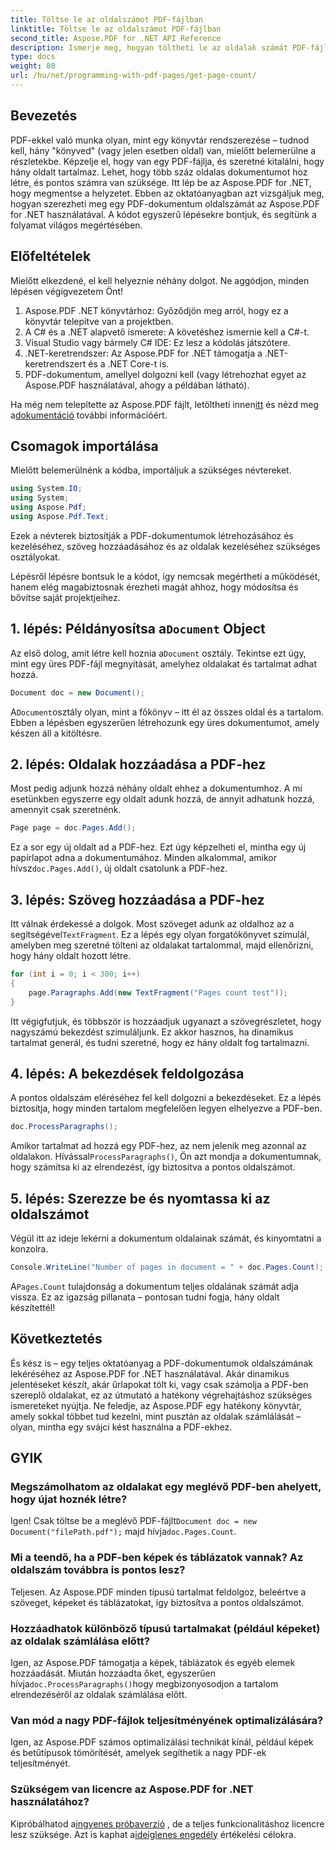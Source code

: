 ```yaml
---
title: Töltse le az oldalszámot PDF-fájlban
linktitle: Töltse le az oldalszámot PDF-fájlban
second_title: Aspose.PDF for .NET API Reference
description: Ismerje meg, hogyan töltheti le az oldalak számát PDF-fájlban az Aspose.PDF for .NET használatával. Kövesse lépésről lépésre útmutatónkat az egyszerű és hatékony megoldás érdekében.
type: docs
weight: 80
url: /hu/net/programming-with-pdf-pages/get-page-count/
---
```

## Bevezetés

PDF-ekkel való munka olyan, mint egy könyvtár rendszerezése – tudnod kell, hány "könyved" (vagy jelen esetben oldal) van, mielőtt belemerülne a részletekbe. Képzelje el, hogy van egy PDF-fájlja, és szeretné kitalálni, hogy hány oldalt tartalmaz. Lehet, hogy több száz oldalas dokumentumot hoz létre, és pontos számra van szüksége. Itt lép be az Aspose.PDF for .NET, hogy megmentse a helyzetet. Ebben az oktatóanyagban azt vizsgáljuk meg, hogyan szerezheti meg egy PDF-dokumentum oldalszámát az Aspose.PDF for .NET használatával. A kódot egyszerű lépésekre bontjuk, és segítünk a folyamat világos megértésében.

## Előfeltételek

Mielőtt elkezdené, el kell helyeznie néhány dolgot. Ne aggódjon, minden lépésen végigvezetem Önt!

1. Aspose.PDF .NET könyvtárhoz: Győződjön meg arról, hogy ez a könyvtár telepítve van a projektben.
2. A C# és a .NET alapvető ismerete: A követéshez ismernie kell a C#-t.
3. Visual Studio vagy bármely C# IDE: Ez lesz a kódolás játszótere.
4. .NET-keretrendszer: Az Aspose.PDF for .NET támogatja a .NET-keretrendszert és a .NET Core-t is.
5. PDF-dokumentum, amellyel dolgozni kell (vagy létrehozhat egyet az Aspose.PDF használatával, ahogy a példában látható).

 Ha még nem telepítette az Aspose.PDF fájlt, letöltheti innen[itt](https://releases.aspose.com/pdf/net/) és nézd meg a[dokumentáció](https://reference.aspose.com/pdf/net/) további információért.

## Csomagok importálása

Mielőtt belemerülnénk a kódba, importáljuk a szükséges névtereket.

```csharp
using System.IO;
using System;
using Aspose.Pdf;
using Aspose.Pdf.Text;
```

Ezek a névterek biztosítják a PDF-dokumentumok létrehozásához és kezeléséhez, szöveg hozzáadásához és az oldalak kezeléséhez szükséges osztályokat.

Lépésről lépésre bontsuk le a kódot, így nemcsak megértheti a működését, hanem elég magabiztosnak érezheti magát ahhoz, hogy módosítsa és bővítse saját projektjeihez.

##  1. lépés: Példányosítsa a`Document` Object

 Az első dolog, amit létre kell hoznia a`Document` osztály. Tekintse ezt úgy, mint egy üres PDF-fájl megnyitását, amelyhez oldalakat és tartalmat adhat hozzá.

```csharp
Document doc = new Document();
```

 A`Document`osztály olyan, mint a főkönyv – itt él az összes oldal és a tartalom. Ebben a lépésben egyszerűen létrehozunk egy üres dokumentumot, amely készen áll a kitöltésre.

## 2. lépés: Oldalak hozzáadása a PDF-hez

Most pedig adjunk hozzá néhány oldalt ehhez a dokumentumhoz. A mi esetünkben egyszerre egy oldalt adunk hozzá, de annyit adhatunk hozzá, amennyit csak szeretnénk.

```csharp
Page page = doc.Pages.Add();
```

 Ez a sor egy új oldalt ad a PDF-hez. Ezt úgy képzelheti el, mintha egy új papírlapot adna a dokumentumához. Minden alkalommal, amikor hívsz`doc.Pages.Add()`, új oldalt csatolunk a PDF-hez.

## 3. lépés: Szöveg hozzáadása a PDF-hez

 Itt válnak érdekessé a dolgok. Most szöveget adunk az oldalhoz az a segítségével`TextFragment`. Ez a lépés egy olyan forgatókönyvet szimulál, amelyben meg szeretné tölteni az oldalakat tartalommal, majd ellenőrizni, hogy hány oldalt hozott létre.

```csharp
for (int i = 0; i < 300; i++)
{
    page.Paragraphs.Add(new TextFragment("Pages count test"));
}
```

Itt végigfutjuk, és többször is hozzáadjuk ugyanazt a szövegrészletet, hogy nagyszámú bekezdést szimuláljunk. Ez akkor hasznos, ha dinamikus tartalmat generál, és tudni szeretné, hogy ez hány oldalt fog tartalmazni.

## 4. lépés: A bekezdések feldolgozása

A pontos oldalszám eléréséhez fel kell dolgozni a bekezdéseket. Ez a lépés biztosítja, hogy minden tartalom megfelelően legyen elhelyezve a PDF-ben.

```csharp
doc.ProcessParagraphs();
```

 Amikor tartalmat ad hozzá egy PDF-hez, az nem jelenik meg azonnal az oldalakon. Hívással`ProcessParagraphs()`, Ön azt mondja a dokumentumnak, hogy számítsa ki az elrendezést, így biztosítva a pontos oldalszámot.

## 5. lépés: Szerezze be és nyomtassa ki az oldalszámot

Végül itt az ideje lekérni a dokumentum oldalainak számát, és kinyomtatni a konzolra.

```csharp
Console.WriteLine("Number of pages in document = " + doc.Pages.Count);
```

 A`Pages.Count` tulajdonság a dokumentum teljes oldalának számát adja vissza. Ez az igazság pillanata – pontosan tudni fogja, hány oldalt készítettél!

## Következtetés

És kész is – egy teljes oktatóanyag a PDF-dokumentumok oldalszámának lekéréséhez az Aspose.PDF for .NET használatával. Akár dinamikus jelentéseket készít, akár űrlapokat tölt ki, vagy csak számolja a PDF-ben szereplő oldalakat, ez az útmutató a hatékony végrehajtáshoz szükséges ismereteket nyújtja. Ne feledje, az Aspose.PDF egy hatékony könyvtár, amely sokkal többet tud kezelni, mint pusztán az oldalak számlálását – olyan, mintha egy svájci kést használna a PDF-ekhez.

## GYIK

### Megszámolhatom az oldalakat egy meglévő PDF-ben ahelyett, hogy újat hoznék létre?  
 Igen! Csak töltse be a meglévő PDF-fájlt`Document doc = new Document("filePath.pdf");` majd hívja`doc.Pages.Count`.

### Mi a teendő, ha a PDF-ben képek és táblázatok vannak? Az oldalszám továbbra is pontos lesz?  
Teljesen. Az Aspose.PDF minden típusú tartalmat feldolgoz, beleértve a szöveget, képeket és táblázatokat, így biztosítva a pontos oldalszámot.

### Hozzáadhatok különböző típusú tartalmakat (például képeket) az oldalak számlálása előtt?  
 Igen, az Aspose.PDF támogatja a képek, táblázatok és egyéb elemek hozzáadását. Miután hozzáadta őket, egyszerűen hívja`doc.ProcessParagraphs()`hogy megbizonyosodjon a tartalom elrendezéséről az oldalak számlálása előtt.

### Van mód a nagy PDF-fájlok teljesítményének optimalizálására?  
Igen, az Aspose.PDF számos optimalizálási technikát kínál, például képek és betűtípusok tömörítését, amelyek segíthetik a nagy PDF-ek teljesítményét.

### Szükségem van licencre az Aspose.PDF for .NET használatához?  
 Kipróbálhatod a[ingyenes próbaverzió](https://releases.aspose.com/) , de a teljes funkcionalitáshoz licencre lesz szüksége. Azt is kaphat a[ideiglenes engedély](https://purchase.aspose.com/temporary-license/) értékelési célokra.
